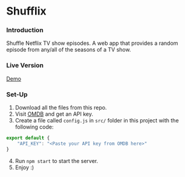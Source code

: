 Shufflix
=====

### Introduction
Shuffle Netflix TV show episodes. A web app that provides a random episode from any/all of the seasons of a TV show.

### Live Version
[Demo](www.shufflix.tech)

### Set-Up
1. Download all the files from this repo.
2. Visit [OMDB](https://www.omdbapi.com/apikey.aspx) and get an API key.
3. Create a file called `config.js` in `src/` folder in this project with the following code:
```javascript
export default {
    "API_KEY": "<Paste your API key from OMDB here>"
}   
```
4. Run `npm start` to start the server. 
5. Enjoy :)